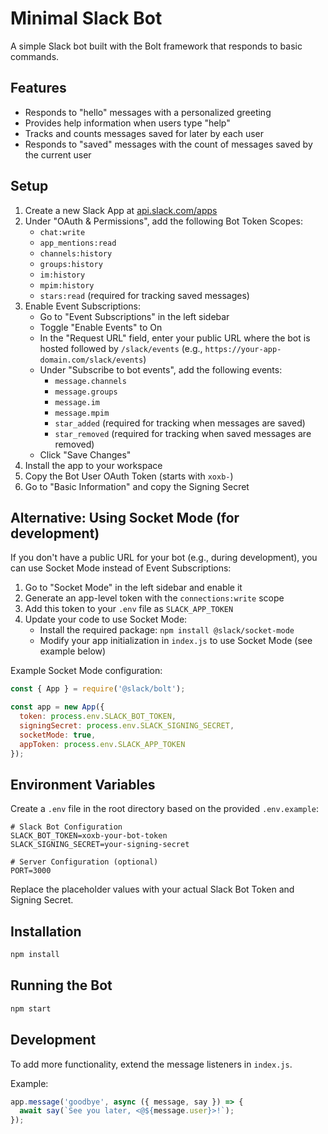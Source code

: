 # Minimal Slack Bot

A simple Slack bot built with the Bolt framework that responds to basic commands.

## Features

- Responds to "hello" messages with a personalized greeting
- Provides help information when users type "help"
- Tracks and counts messages saved for later by each user
- Responds to "saved" messages with the count of messages saved by the current user

## Setup

1. Create a new Slack App at [api.slack.com/apps](https://api.slack.com/apps)
2. Under "OAuth & Permissions", add the following Bot Token Scopes:
   - `chat:write`
   - `app_mentions:read`
   - `channels:history`
   - `groups:history`
   - `im:history`
   - `mpim:history`
   - `stars:read` (required for tracking saved messages)
3. Enable Event Subscriptions:
   - Go to "Event Subscriptions" in the left sidebar
   - Toggle "Enable Events" to On
   - In the "Request URL" field, enter your public URL where the bot is hosted followed by `/slack/events` (e.g., `https://your-app-domain.com/slack/events`)
   - Under "Subscribe to bot events", add the following events:
     - `message.channels`
     - `message.groups`
     - `message.im`
     - `message.mpim`
     - `star_added` (required for tracking when messages are saved)
     - `star_removed` (required for tracking when saved messages are removed)
   - Click "Save Changes"
4. Install the app to your workspace
5. Copy the Bot User OAuth Token (starts with `xoxb-`)
6. Go to "Basic Information" and copy the Signing Secret

## Alternative: Using Socket Mode (for development)

If you don't have a public URL for your bot (e.g., during development), you can use Socket Mode instead of Event Subscriptions:

1. Go to "Socket Mode" in the left sidebar and enable it
2. Generate an app-level token with the `connections:write` scope
3. Add this token to your `.env` file as `SLACK_APP_TOKEN`
4. Update your code to use Socket Mode:
   - Install the required package: `npm install @slack/socket-mode`
   - Modify your app initialization in `index.js` to use Socket Mode (see example below)

Example Socket Mode configuration:
```javascript
const { App } = require('@slack/bolt');

const app = new App({
  token: process.env.SLACK_BOT_TOKEN,
  signingSecret: process.env.SLACK_SIGNING_SECRET,
  socketMode: true,
  appToken: process.env.SLACK_APP_TOKEN
});
```

## Environment Variables

Create a `.env` file in the root directory based on the provided `.env.example`:

```
# Slack Bot Configuration
SLACK_BOT_TOKEN=xoxb-your-bot-token
SLACK_SIGNING_SECRET=your-signing-secret

# Server Configuration (optional)
PORT=3000
```

Replace the placeholder values with your actual Slack Bot Token and Signing Secret.

## Installation

```bash
npm install
```

## Running the Bot

```bash
npm start
```

## Development

To add more functionality, extend the message listeners in `index.js`.

Example:
```javascript
app.message('goodbye', async ({ message, say }) => {
  await say(`See you later, <@${message.user}>!`);
});
```
